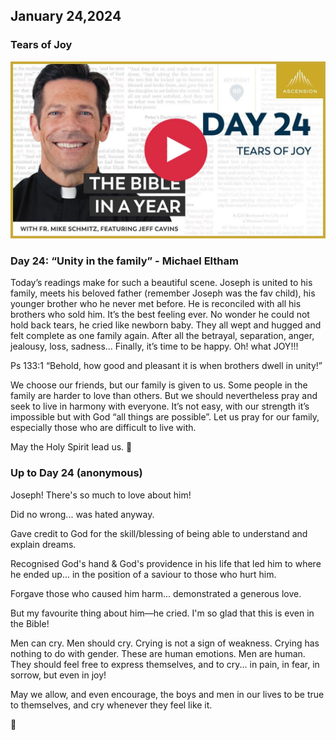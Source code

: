 ## January 24,2024 ##

### Tears of Joy ###

[![Tears of Joy](https://raw.githubusercontent.com/linusjf/BIAY/main/January/jpgs/Day024.jpg)](https://youtu.be/7y5ENYg8NWM "Tears of Joy")

### Day 24: “Unity in the family” - Michael Eltham ###

Today’s readings make for such a beautiful scene. Joseph is united to his family, meets his beloved father (remember Joseph was the fav child), his younger brother who he never met before. He is reconciled with all his brothers who sold him. It’s the best feeling ever. No wonder he could not hold back tears, he cried like newborn baby. They all wept and hugged and felt complete as one family again. After all the betrayal, separation, anger, jealousy, loss, sadness… Finally, it’s time to be happy. Oh! what JOY!!!

Ps 133:1  “Behold, how good and pleasant it is when brothers dwell in unity!”

We choose our friends, but our family is given to us. Some people in the family are harder to love than others. But we should nevertheless pray and seek to live in harmony with everyone. It’s not easy, with our strength it’s impossible but with God “all things are possible”. Let us pray for our family, especially those who are difficult to live with.

May the Holy Spirit lead us. 🙏

### Up to Day 24 (anonymous) ###

Joseph! There's so much to love about him!

Did no wrong... was hated anyway.

Gave credit to God for the skill/blessing of being able to understand and explain dreams.

Recognised God's hand & God's providence in his life that led him to where he ended up... in the position of a saviour to those who hurt him.

Forgave those who caused him harm... demonstrated a generous love.

But my favourite thing about him—he cried.
I'm so glad that this is even in the Bible!

Men can cry.
Men should cry.
Crying is not a sign of weakness.
Crying has nothing to do with gender.
These are human emotions.
Men are human.
They should feel free to express themselves, and to cry...
in pain,
in fear,
in sorrow,
but even in joy!

May we allow, and even encourage, the boys and men in our lives to be true to themselves, and cry whenever they feel like it.

🥲
